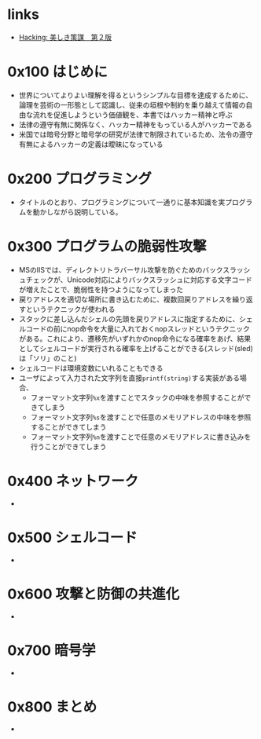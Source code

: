 # links

- [Hacking: 美しき策謀　第２版](https://www.oreilly.co.jp/books/9784873115146/)

# 0x100 はじめに

- 世界についてよりよい理解を得るというシンプルな目標を達成するために、論理を芸術の一形態として認識し、従来の垣根や制約を乗り越えて情報の自由な流れを促進しようという価値観を、本書ではハッカー精神と呼ぶ
- 法律の遵守有無に関係なく、ハッカー精神をもっている人がハッカーである
- 米国では暗号分野と暗号学の研究が法律で制限されているため、法令の遵守有無によるハッカーの定義は曖昧になっている

# 0x200 プログラミング

- タイトルのとおり、プログラミングについて一通りに基本知識を実プログラムを動かしながら説明している。

# 0x300 プログラムの脆弱性攻撃

- MSのIISでは、ディレクトリトラバーサル攻撃を防ぐためのバックスラッシュチェックが、Unicode対応によりバックスラッシュに対応する文字コードが増えたことで、脆弱性を持つようになってしまった
- 戻りアドレスを適切な場所に書き込むために、複数回戻りアドレスを繰り返すというテクニックが使われる
- スタックに差し込んだシェルの先頭を戻りアドレスに指定するために、シェルコードの前にnop命令を大量に入れておくnopスレッドというテクニックがある。これにより、遷移先がいずれかのnop命令になる確率をあげ、結果としてシェルコードが実行される確率を上げることができる(スレッド(sled)は「ソリ」のこと)
- シェルコードは環境変数にいれることもできる
- ユーザによって入力された文字列を直接`printf(string)`する実装がある場合、
  - フォーマット文字列`%x`を渡すことでスタックの中味を参照することができてしまう
  - フォーマット文字列`%s`を渡すことで任意のメモリアドレスの中味を参照することができてしまう
  - フォーマット文字列`%n`を渡すことで任意のメモリアドレスに書き込みを行うことができてしまう

# 0x400 ネットワーク

- 

# 0x500 シェルコード

- 

# 0x600 攻撃と防御の共進化

- 

# 0x700 暗号学

- 

# 0x800 まとめ

- 
